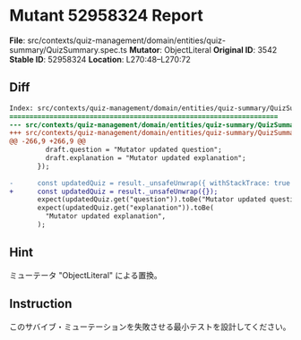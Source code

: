 # Mutant 52958324 Report

**File**: src/contexts/quiz-management/domain/entities/quiz-summary/QuizSummary.spec.ts
**Mutator**: ObjectLiteral
**Original ID**: 3542
**Stable ID**: 52958324
**Location**: L270:48–L270:72

## Diff

```diff
Index: src/contexts/quiz-management/domain/entities/quiz-summary/QuizSummary.spec.ts
===================================================================
--- src/contexts/quiz-management/domain/entities/quiz-summary/QuizSummary.spec.ts	original
+++ src/contexts/quiz-management/domain/entities/quiz-summary/QuizSummary.spec.ts	mutated #3542
@@ -266,9 +266,9 @@
         draft.question = "Mutator updated question";
         draft.explanation = "Mutator updated explanation";
       });
 
-      const updatedQuiz = result._unsafeUnwrap({ withStackTrace: true });
+      const updatedQuiz = result._unsafeUnwrap({});
       expect(updatedQuiz.get("question")).toBe("Mutator updated question");
       expect(updatedQuiz.get("explanation")).toBe(
         "Mutator updated explanation",
       );
```

## Hint

ミューテータ "ObjectLiteral" による置換。

## Instruction

このサバイブ・ミューテーションを失敗させる最小テストを設計してください。

